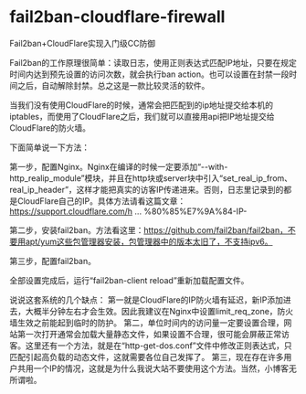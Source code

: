 # fail2ban-cloudflare-firewall
Fail2ban+CloudFlare实现入门级CC防御

Fail2ban的工作原理很简单：读取日志，使用正则表达式匹配IP地址，只要在规定时间内达到预先设置的访问次数，就会执行ban action。也可以设置在封禁一段时间之后，自动解除封禁。总之这是一款比较灵活的软件。

当我们没有使用CloudFlare的时候，通常会把匹配到的ip地址提交给本机的iptables，而使用了CloudFlare之后，我们就可以直接用api把IP地址提交给CloudFlare的防火墙。

下面简单说一下方法：

第一步，配置Nginx。Nginx在编译的时候一定要添加“--with-http_realip_module”模块，并且在http块或server块中引入“set_real_ip_from、real_ip_header”，这样才能把真实的访客IP传递进来。否则，日志里记录到的都是CloudFlare自己的IP。具体方法请看这篇文章：https://support.cloudflare.com/h ... %80%85%E7%9A%84-IP-

第二步，安装fail2ban。方法看这里：https://github.com/fail2ban/fail2ban，不要用apt/yum这些包管理器安装，包管理器中的版本太旧了，不支持ipv6。

第三步，配置fail2ban。





全部设置完成后，运行“fail2ban-client reload”重新加载配置文件。

说说这套系统的几个缺点：
第一就是CloudFlare的IP防火墙有延迟，新IP添加进去，大概半分钟左右才会生效。因此我建议在Nginx中设置limit_req_zone，防火墙生效之前能起到临时的防护。
第二，单位时间内的访问量一定要设置合理，网站第一次打开通常会加载大量静态文件，如果设置不合理，很可能会屏蔽正常访客。这里还有一个方法，就是在“http-get-dos.conf”文件中修改正则表达式，只匹配引起高负载的动态文件，这就需要各位自己发挥了。
第三，现在存在许多用户共用一个IP的情况，这就是为什么我说大站不要使用这个方法。当然，小博客无所谓啦。
